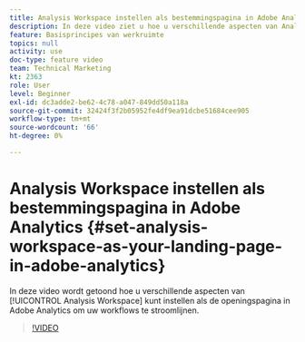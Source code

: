 ```yaml
---
title: Analysis Workspace instellen als bestemmingspagina in Adobe Analytics
description: In deze video ziet u hoe u verschillende aspecten van Analysis Workspace kunt instellen als de bestemmingspagina in Adobe Analytics om uw workflows te stroomlijnen.
feature: Basisprincipes van werkruimte
topics: null
activity: use
doc-type: feature video
team: Technical Marketing
kt: 2363
role: User
level: Beginner
exl-id: dc3adde2-be62-4c78-a047-849dd50a118a
source-git-commit: 32424f3f2b05952fe4df9ea91dcbe51684cee905
workflow-type: tm+mt
source-wordcount: '66'
ht-degree: 0%

---
```


# Analysis Workspace instellen als bestemmingspagina in Adobe Analytics {#set-analysis-workspace-as-your-landing-page-in-adobe-analytics}

In deze video wordt getoond hoe u verschillende aspecten van [!UICONTROL Analysis Workspace] kunt instellen als de openingspagina in Adobe Analytics om uw workflows te stroomlijnen.

>[!VIDEO](https://video.tv.adobe.com/v/25459/?quality=12)
